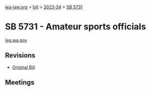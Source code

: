 [wa-law.org](/) > [bill](/bill/) > [2023-24](/bill/2023-24/) > [SB 5731](/bill/2023-24/sb/5731/)

# SB 5731 - Amateur sports officials
[leg.wa.gov](https://app.leg.wa.gov/billsummary?BillNumber=5731&Year=2023&Initiative=false)

## Revisions
* [Original Bill](1/)

## Meetings